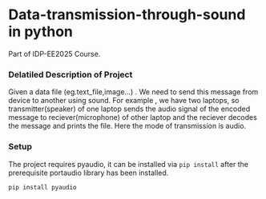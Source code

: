 # Data-transmission-through-sound in python

Part of IDP-EE2025 Course.

### Delatiled Description of Project

Given a data file (eg.text_file,image...) . We need to send this message from device to another using sound. 
For example , we have two laptops, so transmitter(speaker) of one laptop sends the audio signal of the encoded message to reciever(microphone) of other laptop and the reciever decodes the message and prints the file. Here the mode of transmission is audio.

### Setup
The project requires pyaudio, it can be installed via ```pip install``` after the prerequisite portaudio library has been installed.

	pip install pyaudio
